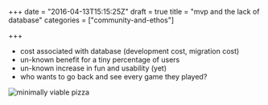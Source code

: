 +++
date = "2016-04-13T15:15:25Z"
draft = true
title = "mvp and the lack of database"
categories = ["community-and-ethos"]

+++

- cost associated with database (development cost, migration cost)
- un-known benefit for a tiny percentage of users
- un-known increase in fun and usability (yet)
- who wants to go back and see every game they played?


 ![minimally viable pizza](/images/mvpizza.png)

